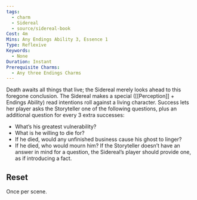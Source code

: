 ```yaml
---
tags:
  - charm
  - Sidereal
  - source/sidereal-book
Cost: 4m
Mins: Any Endings Ability 3, Essence 1
Type: Reflexive
Keywords:
  - None
Duration: Instant
Prerequisite Charms:
  - Any three Endings Charms
---
```

Death awaits all things that live; the Sidereal merely looks ahead to this foregone conclusion. The Sidereal makes a special ([[Perception]] + Endings Ability) read intentions roll against a living character. Success lets her player asks the Storyteller one of the following questions, plus an additional question for every 3 extra successes: 
-  What’s his greatest vulnerability? 
-  What is he willing to die for? 
-  If he died, would any unfinished business cause his ghost to linger? 
-  If he died, who would mourn him? If the Storyteller doesn’t have an answer in mind for a question, the Sidereal’s player should provide one, as if introducing a fact. 
## Reset
Once per scene.